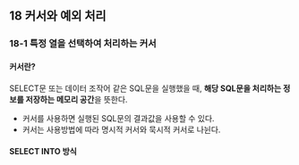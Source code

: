 ## 18 커서와 예외 처리
### 18-1 특정 열을 선택하여 처리하는 커서
#### 커서란? 
SELECT문 또는 데이터 조작어 같은 SQL문을 실행했을 때, **해당 SQL문을 처리하는 정보를 저장하는 메모리 공간**을 뜻한다.     
- 커서를 사용하면 실행된 SQL문의 결과값을 사용할 수 있다.   
- 커서는 사용방법에 따라 명시적 커서와 묵시적 커서로 나뉜다.    

#### SELECT INTO 방식

